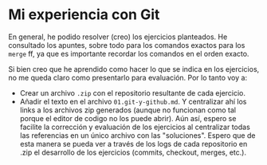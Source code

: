 # Mi experiencia con Git
En general, he podido resolver (creo) los ejercicios planteados. He consultado los apuntes, sobre todo para los comandos exactos para los `merge` ff, ya que es importante recordar los comandos en el orden exacto.

Si bien creo que he aprendido como hacer lo que se indica en los ejercicios, no me queda claro como presentarlo para evaluación. Por lo tanto voy a:
* Crear un archivo ``.zip`` con el repositorio resultante de cada ejercicio.
* Añadir el texto en el archivo ``01.git-y-github.md``. Y centralizar ahí los links a los archivos zip generados (aunque no funcionan como tal porque el editor de codigo no los puede abrir). Aún así, espero se facilite la corrección y evaluación de los ejercicios al centralizar todas las referencias en un único archivo con las "soluciones". Espero que de esta manera se pueda ver a través de los logs de cada repositorio en .zip el desarrollo de los ejercicios (commits, checkout, merges, etc.).
